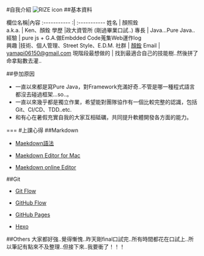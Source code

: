 #自我介紹
![RIZE icon](https://goo.gl/RWOMZV)
##基本資料

欄位名稱|內容
:----------- :| :-----------
姓名         | 顏照銓       
a.k.a.      | Ken、顏銓 
學歷         |政大資管所 (剛過畢業口試..)
專長         | Java...Pure Java..        
經驗         | pure js + G.A.做Embdded Code蒐集Web運作log        
興趣         |技術、個人管理、Street Style、E.D.M.
社群         | [顏銓](https://www.facebook.com/boyij2)
Email         | <yamapi06150@gmail.com> 
現階段最想做的  | 找到最適合自己的技能樹..然後拼了命拿點數去灌..

##參加原因

* 一直以來都是寫Pure Java，對Framework充滿好奇..不管是哪一種程式語言都沒去碰過框架...so..。
* 一直以來幾乎都是獨立作業，希望能對團隊協作有一個比較完整的認識，包括Git、CI/CD、TDD..etc.
* 和有心在暑假充實自我的大家互相砥礪，共同提升軟體開發各方面的能力。

===
#上課心得
##Markdown
* [Maekdown語法](http://markdown.tw/)

* [Maekdown Editor for Mac](http://markdown.tw/)
*  [Maekdown online Editor](http://dillinger.io/)

##Git
* [Git Flow](http://hellojs.readbook.tw/vcs/git/flow/)

* [GitHub Flow](http://hellojs.readbook.tw/vcs/git/githubflow/)

*  [GitHub Pages](https://pages.github.com/)

*  [Hexo](https://hexo.io/)

##Others
大家都好強..覺得慚愧..昨天剛final口試完..所有時間都花在口試上..所以筆記有點來不及整理..但接下來..我要衝了！！！